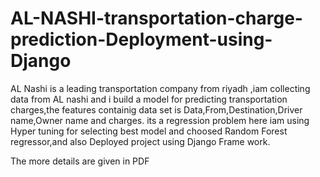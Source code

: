 # AL-NASHI-transportation-charge-prediction-Deployment-using-Django
AL Nashi is a leading transportation company from riyadh ,iam collecting data from AL nashi
and i build a model for predicting transportation charges,the features containig data set is Data,From,Destination,Driver name,Owner name and charges.
its a regression problem here iam using Hyper tuning for selecting best model and choosed Random Forest regressor,and also Deployed project using 
Django Frame work.

The more details are given in PDF
